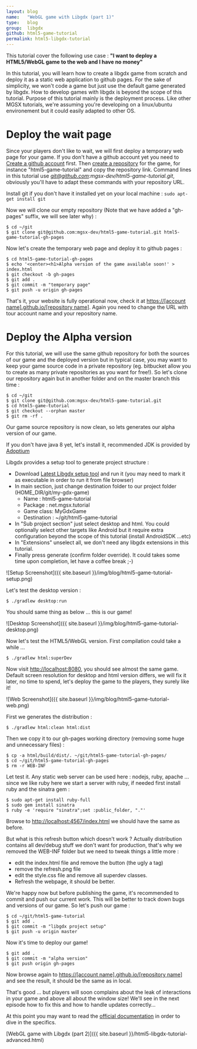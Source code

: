 ```yaml
---
layout: blog
name:   "WebGL game with Libgdx (part 1)"
type:   blog
group:  libgdx
github: html5-game-tutorial
permalink: html5-libgdx-tutorial
---
```


This tutorial cover the following use case : **"I want to deploy a HTML5/WebGL game to the web and I have no money"**

In this tutorial, you will learn how to create a libgdx game from scratch and deploy it as a static web application to github pages. For the sake of simplicity, we won't code a game but just use the default game generated by libgdx. How to develop games with libgdx is beyond the scope of this tutorial. Purpose of this tutorial mainly is the deployment process. 
Like other MGSX tutorials, we're assuming you're developing on a linux/ubuntu environement but it could easily adapted to other OS.


# Deploy the wait page

Since your players don't like to wait, we will first deploy a temporary web page for your game. 
If you don't have a github account yet you need to [Create a github account](https://github.com) first.
Then [create a repository](https://github.com/new) for the game, for instance "html5-game-tutorial"
and copy the repository link. Command lines in this tutorial use *git@github.com:mgsx-dev/html5-game-tutorial.git*, obviously you'll have to adapt these commands with your repository URL.

Install git if you don't have it installed yet on your local machine : `sudo apt-get install git`

Now we will clone our empty repository (Note that we have added a "gh-pages" suffix, we will see later why) :

	$ cd ~/git
	$ git clone git@github.com:mgsx-dev/html5-game-tutorial.git html5-game-tutorial-gh-pages


Now let's create the temporary web page and deploy it to github pages :

	$ cd html5-game-tutorial-gh-pages
	$ echo '<center><h1>Alpha version of the game available soon!' > index.html
	$ git checkout -b gh-pages
	$ git add .
	$ git commit -m "temporary page"
	$ git push -u origin gh-pages

That's it, your website is fully operational now, check it at [https://[account name].github.io/[repository name]](https://mgsx-dev.github.io/html5-game-tutorial). Again you need to change the URL with tour account name and your repository name.


# Deploy the Alpha version

For this tutorial, we will use the same github repository for both the sources of our game and the deployed version but in typical case, you may want to keep your game source code in a private repository (eg. bitbucket allow you to create as many private repositories as you want for free!).
So let's clone our repository again but in another folder and on the master branch this time :

	$ cd ~/git
	$ git clone git@github.com:mgsx-dev/html5-game-tutorial.git
	$ cd html5-game-tutorial
	$ git checkout --orphan master
	$ git rm -rf .

Our game source repository is now clean, so lets generates our alpha version of our game.

If you don't have java 8 yet, let's install it, recommended JDK is provided by [Adoptium](https://adoptium.net/?variant=openjdk8&jvmVariant=hotspot)

Libgdx provides a setup tool to generate project structure :

* Download [Latest Libgdx setup tool](https://libgdx.com/assets/downloads/legacy_setup/gdx-setup_latest.jar) and run it (you may need to mark it as executable in order to run it from file browser)
* In main section, just change destination folder to our project folder (HOME_DIR/git/my-gdx-game)
  * Name : html5-game-tutorial
  * Package : net.mgsx.tutorial
  * Game class: MyGdxGame
  * Destination : ~/git/html5-game-tutorial
* In "Sub project section" just select desktop and html. You could optionally select other targets like Android but it require extra configuration beyond the scope of this tutorial (install AndroidSDK ...etc)
* In "Extensions" unselect all, we don't need any libgdx extensions in this tutorial.
* Finally press generate (confirm folder override). It could takes some time upon completion, let have a coffee break ;-)

![Setup Screenshot]({{ site.baseurl }}/img/blog/html5-game-tutorial-setup.png)

Let's test the desktop version : 

	$ ./gradlew desktop:run

You should same thing as below ... this is our game!

![Desktop Screenshot]({{ site.baseurl }}/img/blog/html5-game-tutorial-desktop.png)


Now let's test the HTML5/WebGL version. First compilation could take a while ...

	$ ./gradlew html:superDev


Now visit [http://localhost:8080](http://localhost:8080), you should see almost the same game. Default screen resolution for desktop and html version differs, we will fix it later, no time to spend, let's deploy the game to the players, they surely like it!

![Web Screenshot]({{ site.baseurl }}/img/blog/html5-game-tutorial-web.png)


First we generates the distribution :

	$ ./gradlew html:clean html:dist

Then we copy it to our gh-pages working directory (removing some huge and unnecessary files) :

	$ cp -a html/build/dist/. ~/git/html5-game-tutorial-gh-pages/
	$ cd ~/git/html5-game-tutorial-gh-pages
	$ rm -r WEB-INF

Let test it. Any static web server can be used here : nodejs, ruby, apache ... since we like ruby here we start a server with ruby, if needed first install ruby and the sinatra gem :

	$ sudo apt-get install ruby-full
	$ sudo gem install sinatra
	$ ruby -e 'require "sinatra";set :public_folder, "."'


Browse to [http://localhost:4567/index.html](http://localhost:4567/index.html) we should have the same as before.

But what is this refresh button which doesn't work ? Actually distribution contains all dev/debug stuff we don't want for production, that's why we removed the WEB-INF folder but we need to tweak things a little more :

* edit the index.html file and remove the button (the ugly a tag)
* remove the refresh.png file
* edit the style.css file and remove all superdev classes.
* Refresh the webpage, it should be better.

We're happy now but before publishing the game, it's recommended to commit and push our current work. This will be better to track down bugs and versions of our game.
So let's push our game :

	$ cd ~/git/html5-game-tutorial
	$ git add .
	$ git commit -m "libgdx project setup"
	$ git push -u origin master


Now it's time to deploy our game!

	$ git add .
	$ git commit -m "alpha version"
	$ git push origin gh-pages

Now browse again to [https://[account name].github.io/[repository name]](https://mgsx-dev.github.io/html5-game-tutorial) and see the result, it should be the same as in local. 

That's good ... but players will soon complains about the leak of interactions in your game and above all about the window size! 
We'll see in the next episode how to fix this and how to handle updates correctly...

At this point you may want to read the [official documentation](https://libgdx.com/wiki/html5-backend-and-gwt-specifics) in order to dive in the specifics.

[WebGL game with Libgdx (part 2)]({{ site.baseurl }}/html5-libgdx-tutorial-advanced.html)
